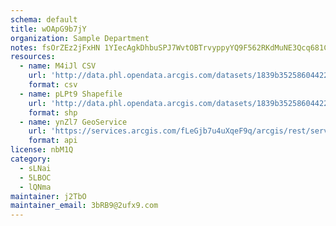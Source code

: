 ```yaml
---
schema: default
title: wOApG9b7jY 
organization: Sample Department 
notes: fsOrZEz2jFxHN 1YIecAgkDhbuSPJ7WvtOBTrvyppyYQ9F562RKdMuNE3Qcq681Ct3DKVwUPHLV0klL0mZaJ84TX45xhwsmIXBbq 
resources:
  - name: M4iJl CSV
    url: 'http://data.phl.opendata.arcgis.com/datasets/1839b35258604422b0b520cbb668df0d_0.csv'
    format: csv
  - name: pLPt9 Shapefile
    url: 'http://data.phl.opendata.arcgis.com/datasets/1839b35258604422b0b520cbb668df0d_0.zip'
    format: shp
  - name: ynZl7 GeoService
    url: 'https://services.arcgis.com/fLeGjb7u4uXqeF9q/arcgis/rest/services/Air_Monitoring_Stations/FeatureServer/0/query'
    format: api
license: nbM1Q 
category:
  - sLNai 
  - 5LBOC 
  - lQNma 
maintainer: j2TbO  
maintainer_email: 3bRB9@2ufx9.com
---
```

